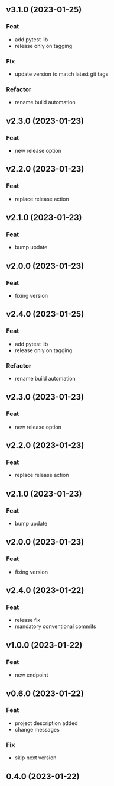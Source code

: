 ## v3.1.0 (2023-01-25)

### Feat

- add pytest lib
- release only on tagging

### Fix

- update version to match latest git tags

### Refactor

- rename build automation

## v2.3.0 (2023-01-23)

### Feat

- new release option

## v2.2.0 (2023-01-23)

### Feat

- replace release action

## v2.1.0 (2023-01-23)

### Feat

- bump update

## v2.0.0 (2023-01-23)

### Feat

- fixing version

## v2.4.0 (2023-01-25)

### Feat

- add pytest lib
- release only on tagging

### Refactor

- rename build automation

## v2.3.0 (2023-01-23)

### Feat

- new release option

## v2.2.0 (2023-01-23)

### Feat

- replace release action

## v2.1.0 (2023-01-23)

### Feat

- bump update

## v2.0.0 (2023-01-23)

### Feat

- fixing version

## v2.4.0 (2023-01-22)

### Feat

- release fix
- mandatory conventional commits

## v1.0.0 (2023-01-22)

### Feat

- new endpoint

## v0.6.0 (2023-01-22)

### Feat

- project description added
- change messages

### Fix

- skip next version

## 0.4.0 (2023-01-22)
